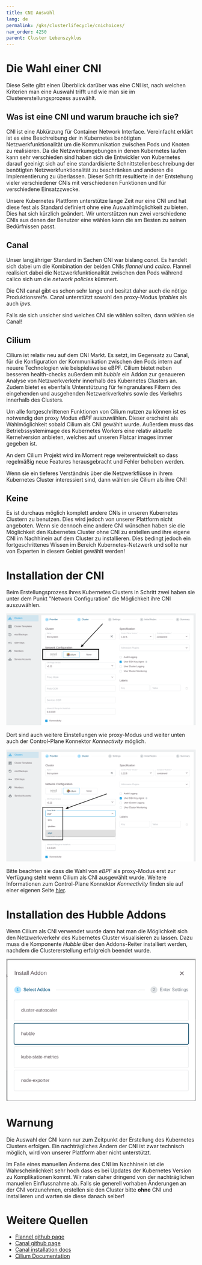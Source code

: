 ```yaml
---
title: CNI Auswahl
lang: de
permalink: /gks/clusterlifecycle/cnichoices/
nav_order: 4250
parent: Cluster Lebenszyklus
---
```


# Die Wahl einer CNI

Diese Seite gibt einen Überblick darüber was eine CNI ist, nach welchen Kriterien man eine Auswahl trifft
und wie man sie im Clustererstellungsprozess auswählt.


## Was ist eine CNI und warum brauche ich sie?

CNI ist eine Abkürzung für Container Network Interface. Vereinfacht erklärt ist es eine Beschreibung der
in Kubernetes benötigten Netzwerkfunktionalität um die Kommunikation zwischen Pods und Knoten zu realisieren.
Da die Netzwerkumgebungen in denen Kubernetes laufen kann sehr verschieden sind haben sich die Entwickler
von Kubernetes darauf geeinigt sich auf eine standardisierte Schnittstellenbeschreibung der benötigten
Netzwerkfunktionalität zu beschränken und anderen die Implementierung zu überlassen. Dieser Schritt
resultierte in der Entstehung vieler verschiedener CNIs mit verschiedenen Funktionen und für verschiedene
Einsatzzwecke.

Unsere Kubernetes Plattform unterstütze lange Zeit nur eine CNI und hat diese fest als Standard definiert
ohne eine Auswahlmöglichkeit zu bieten. Dies hat sich kürzlich geändert. Wir unterstützen nun zwei
verschiedene CNIs aus denen der Benutzer eine wählen kann die am Besten zu seinen Bedürfnissen passt.


## Canal

Unser langjähriger Standard in Sachen CNI war bislang *canal*. Es handelt sich dabei um die Kombination
der beiden CNIs *flannel* und *calico*. Flannel realisiert dabei die Netzwerkfunktionalität zwischen den
Pods während calico sich um die *network policies* kümmert.

Die CNI canal gibt es schon sehr lange und besitzt daher auch die nötige Produktionsreife.
Canal unterstützt sowohl den proxy-Modus *iptables* als auch *ipvs*.

Falls sie sich unsicher sind welches CNI sie wählen sollten, dann wählen sie Canal!


## Cilium

Cilium ist relativ neu auf dem CNI Markt. Es setzt, im Gegensatz zu Canal, für die Konfiguration der
Kommunikation zwischen den Pods intern auf neuere Technologien wie beispielsweise eBPF. Cilium bietet neben
besseren health-checks außerdem mit *hubble* ein Addon zur genaueren Analyse von Netzwerkverkehr innerhalb
des Kubernetes Clusters an. Zudem bietet es ebenfalls Unterstützung für feingranulares Filtern des eingehenden
und ausgehenden Netzwerkverkehrs sowie des Verkehrs innerhalb des Clusters.

Um alle fortgeschrittenen Funktionen von Cilium nutzen zu können ist es notwendig den proxy Modus
*eBPF* auszuwählen. Dieser erscheint als Wahlmöglichkeit sobald Cilium als CNI gewählt wurde.
Außerdem muss das Betriebssystemimage des Kubernetes Workers eine relativ aktuelle Kernelversion anbieten,
welches auf unseren Flatcar images immer gegeben ist.

An dem Cilium Projekt wird im Moment rege weiterentwickelt so dass regelmäßig neue Features herausgebracht
und Fehler behoben werden.

Wenn sie ein tieferes Verständnis über die Netzwerkflüsse in ihrem Kubernetes Cluster interessiert sind,
dann wählen sie Cilium als ihre CNI!


## Keine

Es ist durchaus möglich komplett andere CNIs in unseren Kubernetes Clustern zu benutzen. Dies wird jedoch
von unserer Plattform nicht angeboten. Wenn sie dennoch eine andere CNI wünschen haben sie die Möglichkeit
den Kubernetes Cluster ohne CNI zu erstellen und ihre eigene CNI im Nachhinein auf dem Cluster zu installieren.
Dies bedingt jedoch ein fortgeschrittenes Wissen im Bereich Kubernetes-Netzwerk und sollte nur von Experten
in diesem Gebiet gewählt werden!


# Installation der CNI

Beim Erstellungsprozess ihres Kubernetes Clusters in Schritt zwei haben sie unter dem Punkt "Network
Configuration" die Möglichkeit ihre CNI auszuwählen. 

![choose CNI](choosing_cni.png)

Dort sind auch weitere Einstellungen wie proxy-Modus und weiter unten auch der Control-Plane Konnektor
*Konnectivity* möglich.

![choose proxy](choosing_proxy_mode.png)

Bitte beachten sie dass die Wahl von *eBPF* als proxy-Modus erst zur Verfügung steht wenn Cilium als
CNI ausgewählt wurde. Weitere Informationen zum Control-Plane Konnektor *Konnectivity* finden sie auf
einer eigenen Seite [hier](/gks/clusterlifecycle/controlplaneconnector).

# Installation des Hubble Addons

Wenn Cilium als CNI verwendet wurde dann hat man die Möglichkeit sich den Netzwerkverkehr des
Kubernetes Cluster visualisieren zu lassen. Dazu muss die Komponente *Hubble* über den Addons-Reiter
installiert werden, nachdem die Clustererstellung erfolgreich beendet wurde.

![install hubble](installing_hubble_addon.png)



# Warnung

Die Auswahl der CNI kann nur zum Zeitpunkt der Erstellung des Kubernetes Clusters erfolgen. Ein nachträgliches
Ändern der CNI ist zwar technisch möglich, wird von unserer Plattform aber nicht unterstützt.

Im Falle eines manuellen Änderns des CNI im Nachhinein ist die Wahrscheinlichkeit sehr hoch dass es bei Updates
der Kubernetes Version zu Komplikationen kommt. Wir raten daher dringend von der nachträglichen manuellen
Einflussnahme ab. Falls sie generell vorhaben Änderungen an der CNI vorzunehmen, erstellen sie den Cluster
bitte **ohne** CNI und installieren und warten sie diese danach selber!


# Weitere Quellen

* [Flannel github page](https://github.com/flannel-io/flannel)
* [Canal github page](https://github.com/projectcalico/canal)
* [Canal installation docs](https://projectcalico.docs.tigera.io/getting-started/kubernetes/flannel/flannel)
* [Cilium Documentation](https://docs.cilium.io/de/stable/)
